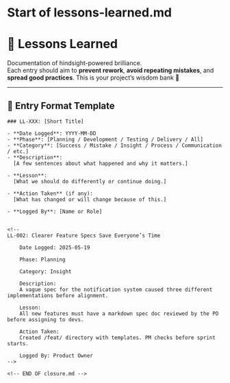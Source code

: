 <!--
START OF closure.md

Purpose:
To systematically capture knowledge gained throughout the project — successes, failures, and anything in between. Helps refine future processes, onboarding, and decision-making.

Update Frequency:
Updated at the end of each milestone, sprint, and post-mortem. Final full review at project closure.

Location: /project-management/lessons-learned.md
-->

# Start of lessons-learned.md

# 🧠 Lessons Learned

Documentation of hindsight-powered brilliance.  
Each entry should aim to **prevent rework**, **avoid repeating mistakes**, and **spread good practices**. This is your project’s wisdom bank 🏦

---

## 📜 Entry Format Template

```text
### LL-XXX: [Short Title]

- **Date Logged**: YYYY-MM-DD
- **Phase**: [Planning / Development / Testing / Delivery / All]
- **Category**: [Success / Mistake / Insight / Process / Communication / etc.]
- **Description**:  
  [A few sentences about what happened and why it matters.]

- **Lesson**:  
  [What we should do differently or continue doing.]

- **Action Taken** (if any):  
  [What has changed or will change because of this.]

- **Logged By**: [Name or Role]


<!-- 
LL-002: Clearer Feature Specs Save Everyone’s Time

    Date Logged: 2025-05-19

    Phase: Planning

    Category: Insight

    Description:
    A vague spec for the notification system caused three different implementations before alignment.

    Lesson:
    All new features must have a markdown spec doc reviewed by the PO before assigning to devs.

    Action Taken:
    Created /feat/ directory with templates. PM checks before sprint starts.

    Logged By: Product Owner
-->

<!-- END OF closure.md -->
